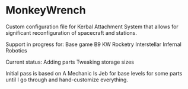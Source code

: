 MonkeyWrench
============

Custom configuration file for Kerbal Attachment System that allows for significant reconfiguration of spacecraft and stations.

Support in progress for:
Base game
B9
KW Rocketry
Interstellar
Infernal Robotics

Current status:
Adding parts
Tweaking storage sizes

Initial pass is based on A Mechanic Is Jeb for base levels for some parts until I go through and hand-customize everything.
